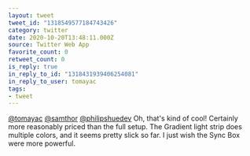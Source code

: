 ```yaml
---
layout: tweet
tweet_id: "1318549577184743426"
category: twitter
date: 2020-10-20T13:48:11.000Z
source: Twitter Web App
favorite_count: 0
retweet_count: 0
is_reply: true
in_reply_to_id: "1318431939406254081"
in_reply_to_user: tomayac
tags:
- tweet
---
```


[@tomayac](https://twitter.com/@tomayac) [@samthor](https://twitter.com/@samthor) [@philipshuedev](https://twitter.com/@philipshuedev) Oh, that's kind of cool! Certainly more reasonably priced than the full setup. The Gradient light strip does multiple colors, and it seems pretty slick so far. I just wish the Sync Box were more powerful.
